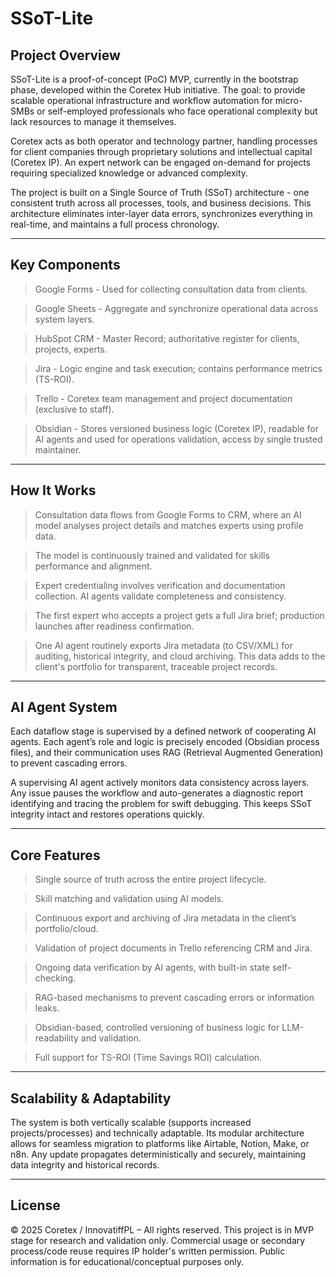 # SSoT-Lite

## Project Overview
SSoT-Lite is a proof-of-concept (PoC) MVP, currently in the bootstrap phase, developed within the Coretex Hub initiative. The goal: to provide scalable operational infrastructure and workflow automation for micro-SMBs or self-employed professionals who face operational complexity but lack resources to manage it themselves.

Coretex acts as both operator and technology partner, handling processes for client companies through proprietary solutions and intellectual capital (Coretex IP). An expert network can be engaged on-demand for projects requiring specialized knowledge or advanced complexity.

The project is built on a Single Source of Truth (SSoT) architecture - one consistent truth across all processes, tools, and business decisions. This architecture eliminates inter-layer data errors, synchronizes everything in real-time, and maintains a full process chronology.

***

## Key Components

> Google Forms - Used for collecting consultation data from clients.

> Google Sheets - Aggregate and synchronize operational data across system layers.

> HubSpot CRM - Master Record; authoritative register for clients, projects, experts.

> Jira - Logic engine and task execution; contains performance metrics (TS-ROI).

> Trello - Coretex team management and project documentation (exclusive to staff).

> Obsidian - Stores versioned business logic (Coretex IP), readable for AI agents and used for operations validation, access by single trusted maintainer.

***

## How It Works

> Consultation data flows from Google Forms to CRM, where an AI model analyses project details and matches experts using profile data.

> The model is continuously trained and validated for skills performance and alignment.

> Expert credentialing involves verification and documentation collection. AI agents validate completeness and consistency.

> The first expert who accepts a project gets a full Jira brief; production launches after readiness confirmation.

> One AI agent routinely exports Jira metadata (to CSV/XML) for auditing, historical integrity, and cloud archiving. This data adds to the client's portfolio for transparent, traceable project records.

***

## AI Agent System
Each dataflow stage is supervised by a defined network of cooperating AI agents. Each agent’s role and logic is precisely encoded (Obsidian process files), and their communication uses RAG (Retrieval Augmented Generation) to prevent cascading errors.

A supervising AI agent actively monitors data consistency across layers. Any issue pauses the workflow and auto-generates a diagnostic report identifying and tracing the problem for swift debugging. This keeps SSoT integrity intact and restores operations quickly.

***

## Core Features

> Single source of truth across the entire project lifecycle.

> Skill matching and validation using AI models.

> Continuous export and archiving of Jira metadata in the client’s portfolio/cloud.

> Validation of project documents in Trello referencing CRM and Jira.

> Ongoing data verification by AI agents, with built-in state self-checking.

> RAG-based mechanisms to prevent cascading errors or information leaks.

> Obsidian-based, controlled versioning of business logic for LLM-readability and validation.

> Full support for TS-ROI (Time Savings ROI) calculation.

***

## Scalability & Adaptability
The system is both vertically scalable (supports increased projects/processes) and technically adaptable. Its modular architecture allows for seamless migration to platforms like Airtable, Notion, Make, or n8n. Any update propagates deterministically and securely, maintaining data integrity and historical records.

***

## License
© 2025 Coretex / InnovatiffPL – All rights reserved. This project is in MVP stage for research and validation only. Commercial usage or secondary process/code reuse requires IP holder's written permission. Public information is for educational/conceptual purposes only.

